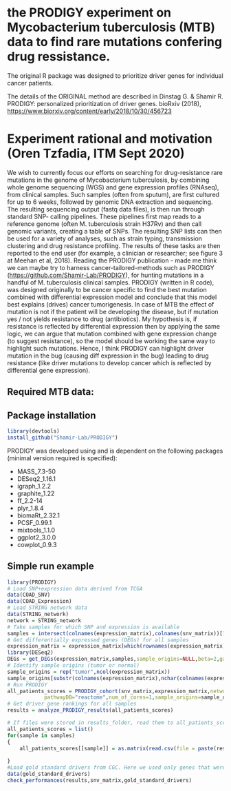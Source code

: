 
# the PRODIGY experiment on Mycobacterium tuberculosis (MTB) data to find rare mutations confering drug ressistance. 
The original R package was designed to prioritize driver genes for individual cancer patients. 

The details of the ORIGINAL method are described in
Dinstag G. & Shamir R. PRODIGY: personalized prioritization of driver genes. bioRxiv (2018), 
https://www.biorxiv.org/content/early/2018/10/30/456723

# Experiment rational and motivation (Oren Tzfadia, ITM Sept 2020)
We wish to currently focus our efforts on searching for drug-resistance rare mutations in the genome of Mycobacterium tuberculosis, by combining whole genome sequencing (WGS) and gene expression profiles (RNAseq), from clinical samples. Such samples (often from sputum), are first cultured for up to 6 weeks, followed by genomic DNA extraction and sequencing. The resulting sequencing output (fastq data files), is then run through standard SNP- calling pipelines. These pipelines first map reads to a reference genome (often M. tuberculosis strain H37Rv) and then call genomic variants, creating a table of SNPs. The resulting SNP lists can then be used for a variety of analyses, such as strain typing, transmission clustering and drug resistance profiling. The results of these tasks are then reported to the end user (for example, a clinician or researcher; see figure 3 at Meehan et al, 2018).
Reading the PRODIGY publication - made me think we can maybe try to harness cancer-tailored-methods such as PRODIGY (https://github.com/Shamir-Lab/PRODIGY), for hunting mutations in a handful of M. tuberculosis clinical samples. PRODIGY (written in R code), was designed originally to be cancer specific to find the best mutation combined with differential expression model and conclude that this model best explains (drives) cancer tumorigenesis. In case of MTB the effect of mutation is not if the patient will be developing the disease, but if mutation yes / not yields resistance to drug (antibiotics). My hypothesis is, if resistance is reflected by differential expression then by applying the same logic, we can argue that mutation combined with gene expression change (to suggest resistance), so the model should be working the same way to highlight such mutations. Hence, I think PRODIGY can highlight driver mutation in the bug (causing diff expression in the bug) leading to drug resistance (like driver mutations to develop cancer which is reflected by differential gene expression).

## Required MTB data:

## Package installation
```r
library(devtools)
install_github("Shamir-Lab/PRODIGY")
```

PRODIGY was developed using and is dependent on the following packages (minimal version required is specified):

- MASS_7.3-50
- DESeq2_1.16.1
- igraph_1.2.2
- graphite_1.22
- ff_2.2-14
- plyr_1.8.4
- biomaRt_2.32.1
- PCSF_0.99.1
- mixtools_1.1.0
- ggplot2_3.0.0
- cowplot_0.9.3

## Simple run example
```r
library(PRODIGY)
# Load SNP+expression data derived from TCGA
data(COAD_SNV)
data(COAD_Expression)
# Load STRING network data 
data(STRING_network)
network = STRING_network
# Take samples for which SNP and expression is available 
samples = intersect(colnames(expression_matrix),colnames(snv_matrix))[1:5]
# Get differentially expressed genes (DEGs) for all samples
expression_matrix = expression_matrix[which(rownames(expression_matrix) %in% unique(c(network[,1],network[,2]))),]
library(DESeq2)
DEGs = get_DEGs(expression_matrix,samples,sample_origins=NULL,beta=2,gamma=0.05)
# Identify sample origins (tumor or normal)
sample_origins = rep("tumor",ncol(expression_matrix))
sample_origins[substr(colnames(expression_matrix),nchar(colnames(expression_matrix)[1])-1,nchar(colnames(expression_matrix)[1]))=="11"] = "normal"	
# Run PRODIGY
all_patients_scores = PRODIGY_cohort(snv_matrix,expression_matrix,network=network,samples=samples,DEGs=DEGs,alpha=0.05,
			pathwayDB="reactome",num_of_cores=1,sample_origins=sample_origins,write_results = F, results_folder = "./",beta=2,gamma=0.05,delta=0.05)
# Get driver gene rankings for all samples 
results = analyze_PRODIGY_results(all_patients_scores) 

# If files were stored in results_folder, read them to all_patients_scores first
all_patients_scores = list()
for(sample in samples)
{
	all_patients_scores[[sample]] = as.matrix(read.csv(file = paste(results_folder,sample,"_influence_scores.txt",sep=""),sep="\t",header=T,row.names=1))
	
}
#Load gold standard drivers from CGC. Here we used only genes that were annotated with a driver SNP by CGC.
data(gold_standard_drivers)
check_performances(results,snv_matrix,gold_standard_drivers)
```
